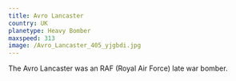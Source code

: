```yaml
---
title: Avro Lancaster
country: UK
planetype: Heavy Bomber
maxspeed: 313
image: /Avro_Lancaster_405_yjgbdi.jpg
---
```

The Avro Lancaster was an RAF (Royal Air Force) late war bomber.